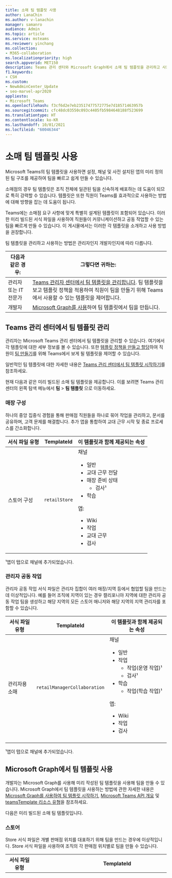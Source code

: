 ```yaml
---
title: 소매 팀 템플릿 사용
author: LanaChin
ms.author: v-lanachin
manager: samanro
audience: Admin
ms.topic: article
ms.service: msteams
ms.reviewer: yinchang
ms.collection:
- M365-collaboration
ms.localizationpriority: high
search.appverid: MET150
description: Teams 관리 센터와 Microsoft Graph에서 소매 팀 템플릿을 관리하고 사용하여 소매 조직을 위한 팀을 빠르고 쉽게 만드는 방법을 알아보세요.
f1.keywords:
- CSH
ms.custom:
- NewAdminCenter_Update
- seo-marvel-apr2020
appliesto:
- Microsoft Teams
ms.openlocfilehash: f3cf6d2e7eb23517477572775e7d18571463957b
ms.sourcegitcommit: cfc48dc03550c093c4405fb5984648188f523699
ms.translationtype: HT
ms.contentlocale: ko-KR
ms.lasthandoff: 10/01/2021
ms.locfileid: "60046344"
---
```

# <a name="use-retail-team-templates"></a>소매 팀 템플릿 사용

Microsoft Teams의 팀 템플릿을 사용하면 설정, 채널 및 사전 설치된 앱의 미리 정의된 팀 구조를 제공하여 팀을 빠르고 쉽게 만들 수 있습니다.

소매점의 경우 팀 템플릿은 조직 전체에 일관된 팀을 신속하게 배포하는 데 도움이 되므로 특히 강력할 수 있습니다. 템플릿은 또한 직원이 Teams를 효과적으로 사용하는 방법에 대해 방향을 잡는 데 도움이 됩니다.

Teams에는 소매점 요구 사항에 맞게 특별히 설계된 템플릿이 포함되어 있습니다. 이러한 미리 빌드된 서식 파일을 사용하여 직원들이 커뮤니케이션하고 공동 작업할 수 있는 팀을 빠르게 만들 수 있습니다. 이 게시물에서는 이러한 각 템플릿을 소개하고 사용 방법을 권장합니다.

팀 템플릿을 관리하고 사용하는 방법은 관리자인지 개발자인지에 따라 다릅니다.

|다음과 같은 경우: | 그렇다면 귀하는: |
| ---- | --------- |
| 관리자 또는 IT 전문가 |[Teams 관리자 센터에서 팀 템플릿을 관리합니다](#manage-team-templates-in-the-teams-admin-center). 팀 템플릿을 보고 템플릿 정책을 적용하여 직원이 팀을 만들기 위해 Teams에서 사용할 수 있는 템플릿을 제어합니다. |
| 개발자 | [Microsoft Graph를 사용](#use-team-templates-with-microsoft-graph)하여 팀 템플릿에서 팀을 만듭니다. |

## <a name="manage-team-templates-in-the-teams-admin-center"></a>Teams 관리 센터에서 팀 템플릿 관리

관리자는 Microsoft Teams 관리 센터에서 팀 템플릿을 관리할 수 있습니다. 여기에서 각 템플릿에 대한 세부 정보를 볼 수 있습니다. 또한 [템플릿 정책을 만들고 할당](templates-policies.md)하여 직원이 [팀 만들기](https://support.microsoft.com/office/create-a-team-with-team-templates-702a2977-e662-4038-bef5-bdf8ee47b17b)를 위해 Teams에서 보게 될 템플릿을 제어할 수 있습니다.

일반적인 팀 템플릿에 대한 자세한 내용은 [Teams 관리 센터에서 팀 템플릿 시작하기](get-started-with-teams-templates-in-the-admin-console.md)를 참조하세요.

현재 다음과 같은 미리 빌드된 소매 팀 템플릿을 제공합니다. 이를 보려면 Teams 관리 센터의 왼쪽 탐색 메뉴에서 **팀** > **팀 템플릿** 으로 이동하세요.

### <a name="organize-a-store"></a>매장 구성

하나의 중앙 집중식 경험을 통해 판매점 직원들을 하나로 묶어 작업을 관리하고, 문서를 공유하며, 고객 문제를 해결합니다. 추가 앱을 통합하여 교대 근무 시작 및 종료 프로세스를 간소화합니다.

| 서식 파일 유형 |TemplateId | 이 템플릿과 함께 제공되는 속성 |
| ------------------|-- |----------------------------------------------------- |
|스토어 구성| `retailStore` |채널 <ul><li>일반<li>교대 근무 전달</li><li>매장 준비 상태<ul><li>검사&sup1;</li></ul></li><li>학습</li></ul> 앱: <ul><li>Wiki</li><li>작업</li><li>교대 근무</li><li>검사</li></ul>|

&sup1;앱이 탭으로 채널에 추가되었습니다.

### <a name="manager-collaboration"></a>관리자 공동 작업

관리자 공동 작업 서식 파일은 관리자 집합이 여러 매장/지역 등에서 협업할 팀을 만드는 데 이상적입니다. 예를 들어 조직에 지역이 있는 경우 캘리포니아 지역에 대한 관리자 공동 작업 팀을 생성하고 해당 지역의 모든 스토어 매니저와 해당 지역의 지역 관리자를 포함할 수 있습니다.

| 서식 파일 유형| TemplateId | 이 템플릿과 함께 제공되는 속성 |
| ------------------|- |----------------------------------------------------- |
|관리자용 소매|`retailManagerCollaboration` |채널 <ul><li>일반<li>작업<ul><li>작업(운영 작업)&sup1;</li><li>검사&sup1;</li></ul></li><li>학습<ul><li>작업(학습 작업)&sup1;</li></ul></li></ul> 앱: <ul><li>Wiki</li><li>작업</li><li>검사</li></ul>|
||||

&sup1;앱이 탭으로 채널에 추가되었습니다.

## <a name="use-team-templates-with-microsoft-graph"></a>Microsoft Graph에서 팀 템플릿 사용

개발자는 Microsoft Graph를 사용해 미리 작성된 팀 템플릿을 사용해 팀을 만들 수 있습니다. Microsoft Graph에서 팀 템플릿을 사용하는 방법에 관한 자세한 내용은 [Microsoft Graph를 사용하여 팀 템플릿 시작하기](get-started-with-teams-templates.md), [Microsoft Teams API 개요](/graph/teams-concept-overview?view=graph-rest-1.0) 및 [teamsTemplate 리소스 유형](/graph/api/resources/teamstemplate?view=graph-rest-1.0)을 참조하세요.

다음은 미리 빌드된 소매 팀 템플릿입니다.

### <a name="store"></a>스토어

Store 서식 파일은 개별 판매점 위치를 대표하기 위해 팀을 만드는 경우에 이상적입니다. Store 서식 파일을 사용하여 조직의 각 판매점 위치별로 팀을 만들 수 있습니다.

| 서식 파일 유형 | TemplateId | 템플릿 채널 |
| ------------------ | -------------- | ----------------------------------------------------- |
| 소매 - <br>Microsoft Store | `https://graph.microsoft.com/beta/teamsTemplates('retailStore')`| 채널 <ul><li>일반</li><li>교대 근무 핸드오프&sup2;</li><li>매장 준비 상태</li><li>학습&sup2;</li></ul>팀 속성 <ul><li>팀 표시 유형이 공개로 설정됨</li></ul> <br>구성원 권한 <ul><li>채널을 만들거나 업데이트하거나 삭제할 수 없습니다. </li><li>앱을 추가하거나 제거할 수 없습니다. </li><li>탭을 만들거나 업데이트하거나 제거할 수 없습니다.</li><li>커넥터를 만들거나 업데이트하거나 제거할 수 없습니다.</li><ul>|
||||

&sup2;자동 즐겨찾기 채널

조직에 맞게 Store 서식 파일을 사용자 지정하기 위한 권장 방법:

- 조직의 각 매장 내에 부서가 있는 경우 각 부서에 대해 채널을 추가합니다. 채널을 추가하면 부서 내에서 의사소통과 공동 작업을 용이하게 할 수 있습니다.

- 조직에 내부 웹 사이트(예: SharePoint 사이트)가 있는 경우 해당 웹 사이트를 관련 팀 채널의 탭으로 고정해 보세요.

### <a name="manager-collaboration"></a>관리자 공동 작업

관리자 공동 작업 서식 파일은 관리자 집합이 여러 매장/지역 등에서 협업할 팀을 만드는 데 이상적입니다. 예를 들어 조직에 지역이 있는 경우 캘리포니아 지역에 대한 관리자 공동 작업 팀을 생성하고 해당 지역의 모든 스토어 매니저와 해당 지역의 지역 관리자를 포함할 수 있습니다.

| 서식 파일 유형 | TemplateId | 템플릿 채널 |
| ------------------ | -------------- | ----------------------------------------------------- |
| 소매 - <br>Microsoft Store | `https://graph.microsoft.com/beta/`<br>`teamsTemplates('retailManagerCollaboration')`| 채널 <ul><li>일반</li><li>작업&sup2;</li><li>학습&sup2;</li></ul>팀 속성 <ul><li>비공개로 설정된 팀 표시 유형</li></ul> <br>구성원 권한 <ul><li>채널을 만들고, 업데이트하고, 삭제할 수 있습니다. </li><li>앱을 추가 및 제거할 수 있습니다. </li><li>탭을 만들고, 업데이트하고, 제거할 수 있습니다.</li><li>커넥터를 만들고, 업데이트하고, 제거할 수 있습니다.</li><ul>|
||||

&sup2;자동 즐겨찾기 채널

조직에 맞게 관리자 공동 작업 서식 파일을 사용자 지정하기 위한 권장 방법:

- 조직에 관리자와 관련된 SharePoint 사이트와 같은 내부 웹 사이트가 있는 경우 해당 웹 사이트를 관련 팀 채널의 탭으로 고정하는 것이 좋습니다.

### <a name="how-to-use-team-templates-with-microsoft-graph"></a>Microsoft Graph에서 팀 템플릿을 사용하는 방법

이러한 템플릿을 사용하려면 요청 본문의 'template@odata.bind' 속성을 'standard'에서 위의 TemplateIds로 변경하세요.  팀 템플릿을 배포하는 방법에 대한 자세한 내용은 [팀 만들기](/graph/api/team-post?view=graph-rest-beta) 방법에 대한 Microsoft Graph 문서를 참조하세요.

> [!NOTE]
> 서식 파일에서 채널은 **일반** 탭 아래에 자동으로 만들어집니다.

### <a name="example-store-template-extension-script"></a>예: Store 서식 파일 확장 스크립트

``` PowerShell
{
  "template@odata.bind": "https://graph.microsoft.com/beta/teamsTemplates('retailStore')",
  "DisplayName": "Contoso Store",
  "Description": "Team for all staff in Contoso Store",
  "Channels": [
    {
      "displayName": "Additional store channel",
      "IsFavoriteByDefault": false
    }
  ]
}
```

## <a name="related-articles"></a>관련 기사

- [Teams 관리 센터에서 팀 템플릿 시작하기](get-started-with-teams-templates-in-the-admin-console.md)
- [템플릿으로 팀 만들기](https://support.microsoft.com/office/create-a-team-with-team-templates-702a2977-e662-4038-bef5-bdf8ee47b17b)
- [Microsoft Graph를 사용하여 팀 템플릿 시작하기](get-started-with-teams-templates.md)